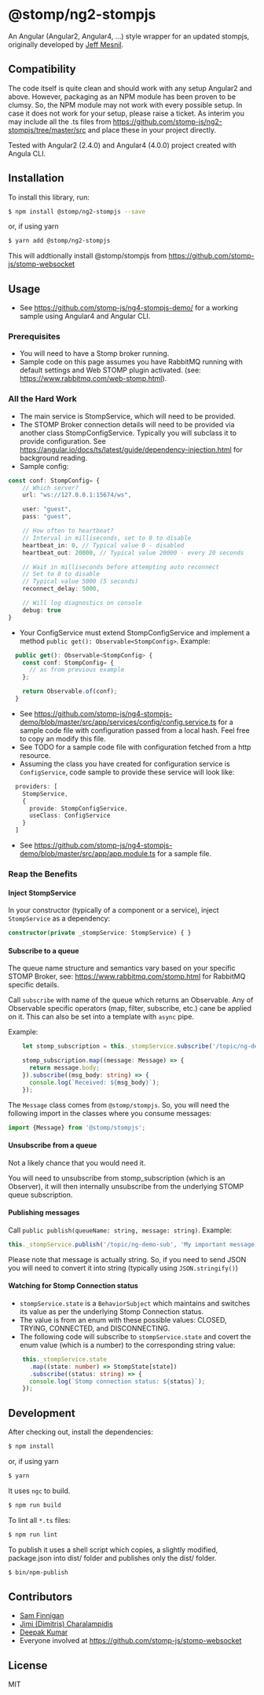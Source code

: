 # @stomp/ng2-stompjs

An Angular (Angular2, Angular4, ...) style wrapper for an updated stompjs,
originally developed by [Jeff Mesnil](http://jmesnil.net/).

## Compatibility

The code itself is quite clean and should work with any setup Angular2 and above.
However, packaging as an NPM module has been proven to be clumsy. So, the NPM
module may not work with every possible setup. In case it does not work for your 
setup, please raise a ticket. As interim you may include all the .ts files from
https://github.com/stomp-js/ng2-stompjs/tree/master/src and place these
in your project directly.

Tested with Angular2 (2.4.0) and Angular4 (4.0.0) project created with Angula CLI.

## Installation

To install this library, run:

```bash
$ npm install @stomp/ng2-stompjs --save
```
or, if using yarn

```bash
$ yarn add @stomp/ng2-stompjs
```

This will addtionally install @stomp/stompjs 
from https://github.com/stomp-js/stomp-websocket

## Usage

- See https://github.com/stomp-js/ng4-stompjs-demo/ for a working sample
  using Angular4 and Angular CLI.

### Prerequisites

- You will need to have a Stomp broker running.
- Sample code on this page assumes you have
  RabbitMQ running with default settings and Web STOMP plugin activated.
  (see: https://www.rabbitmq.com/web-stomp.html).

### All the Hard Work

- The main service is StompService, which will need to be provided.
- The STOMP Broker connection details will need to be provided via another 
  class StompConfigService. Typically you will subclass it to provide configuration.
  See https://angular.io/docs/ts/latest/guide/dependency-injection.html for
  background reading.
- Sample config:

```typescript
const conf: StompConfig= {
    // Which server?
    url: "ws://127.0.0.1:15674/ws",

    user: "guest",
    pass: "guest",

    // How often to heartbeat?
    // Interval in milliseconds, set to 0 to disable
    heartbeat_in: 0, // Typical value 0 - disabled
    heartbeat_out: 20000, // Typical value 20000 - every 20 seconds

    // Wait in milliseconds before attempting auto reconnect
    // Set to 0 to disable
    // Typical value 5000 (5 seconds)
    reconnect_delay: 5000,

    // Will log diagnostics on console
    debug: true
}
```
    
- Your ConfigService must extend StompConfigService and implement a method
  `public get(): Observable<StompConfig>`. Example:
  
```typescript
  public get(): Observable<StompConfig> {
    const conf: StompConfig= {
      // as from previous example
    };

    return Observable.of(conf);
  }
```
    
- See https://github.com/stomp-js/ng4-stompjs-demo/blob/master/src/app/services/config/config.service.ts 
  for a sample code file with configuration passed from a local
  hash. Feel free to copy an modify this file.
- See TODO
  for a sample code file with configuration fetched from a http
  resource.
- Assuming the class you have created for configuration service is 
  `ConfigService`, code sample to provide these service will look like:
  
```typescript
  providers: [
    StompService,
    {
      provide: StompConfigService,
      useClass: ConfigService
    }
  ]
```
    
- See https://github.com/stomp-js/ng4-stompjs-demo/blob/master/src/app/app.module.ts
  for a sample file.

### Reap the Benefits

#### Inject StompService

In your constructor (typically of a component or a service), inject
  `StompService` as a dependency:
  
```typescript
constructor(private _stompService: StompService) { }
```

#### Subscribe to a queue

The queue name structure and semantics vary
based on your specific STOMP Broker, 
see: https://www.rabbitmq.com/stomp.html
for RabbitMQ specific details.

Call `subscribe` with name of the queue which returns an Observable. Any
of Observable specific operators (map, filter, subscribe, etc.) cane be
applied on it. This can also be set into a template with `async` pipe.

Example:

```typescript
    let stomp_subscription = this._stompService.subscribe('/topic/ng-demo-sub');

    stomp_subscription.map((message: Message) => {
      return message.body;
    }).subscribe((msg_body: string) => {
      console.log(`Received: ${msg_body}`);
    });

```

The `Message` class comes from `@stomp/stompjs`. So, you will need the
following import in the classes where you consume messages:

```typescript
import {Message} from '@stomp/stompjs';
```
    
#### Unsubscribe from a queue

Not a likely chance that you would need it.

You will need to unsubscribe from stomp_subscription (which is an Observer),
it will then internally unsubscribe from the underlying STOMP queue
subscription.

#### Publishing messages

Call `public publish(queueName: string, message: string)`. Example:

```typescript
this._stompService.publish('/topic/ng-demo-sub', 'My important message');
```

Please note that message is actually string. So, if you need to send JSON
you will need to convert it into string (typically using 
`JSON.stringify()`)

#### Watching for Stomp Connection status

- `stompService.state` is a `BehaviorSubject` which maintains and switches
  its value as per the underlying Stomp Connection status.
- The value is from an enum with these possible values: 
    CLOSED, TRYING, CONNECTED, and DISCONNECTING.
- The following code will subscribe to `stompService.state` and covert
  the enum value (which is a number) to the corresponding string value:
  
```typescript
    this._stompService.state
      .map((state: number) => StompState[state])
      .subscribe((status: string) => {
      console.log(`Stomp connection status: ${status}`);
    });
```

## Development

After checking out, install the dependencies:

```bash
$ npm install
```
or, if using yarn

```bash
$ yarn
```

It uses `ngc` to build.

```bash
$ npm run build
```

To lint all `*.ts` files:

```bash
$ npm run lint
```

To publish it uses a shell script which copies, a slightly modified, package.json
into dist/ folder and publishes only the dist/ folder.

```bash
$ bin/npm-publish
```

## Contributors

- [Sam Finnigan](https://github.com/sjmf)
- [Jimi (Dimitris) Charalampidis](https://github.com/JimiC)
- [Deepak Kumar](https://github.com/kum-deepak)
- Everyone involved at https://github.com/stomp-js/stomp-websocket


## License

MIT
